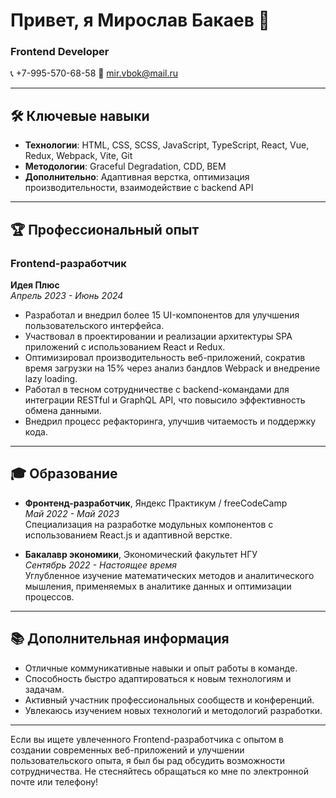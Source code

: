 # Привет, я Мирослав Бакаев 👋

### Frontend Developer

📞 +7-995-570-68-58
📧 [mir.vbok@mail.ru](mailto:mir.vbok@mail.ru)  

---

## 🛠️ Ключевые навыки

- **Технологии**: HTML, CSS, SCSS, JavaScript, TypeScript, React, Vue, Redux, Webpack, Vite, Git
- **Методологии**: Graceful Degradation, CDD, BEM
- **Дополнительно**: Адаптивная верстка, оптимизация производительности, взаимодействие с backend API

---

## 🏆 Профессиональный опыт

### Frontend-разработчик
**Идея Плюс**  
*Апрель 2023 - Июнь 2024*

- Разработал и внедрил более 15 UI-компонентов для улучшения пользовательского интерфейса.
- Участвовал в проектировании и реализации архитектуры SPA приложений с использованием React и Redux.
- Оптимизировал производительность веб-приложений, сократив время загрузки на 15% через анализ бандлов Webpack и внедрение lazy loading.
- Работал в тесном сотрудничестве с backend-командами для интеграции RESTful и GraphQL API, что повысило эффективность обмена данными.
- Внедрил процесс рефакторинга, улучшив читаемость и поддержку кода.

---

## 🎓 Образование

- **Фронтенд-разработчик**, Яндекс Практикум / freeCodeCamp  
  *Май 2022 - Май 2023*  
  Специализация на разработке модульных компонентов с использованием React.js и адаптивной верстке.

- **Бакалавр экономики**, Экономический факультет НГУ  
  *Сентябрь 2022 - Настоящее время*  
  Углубленное изучение математических методов и аналитического мышления, применяемых в аналитике данных и оптимизации процессов.

---

## 📚 Дополнительная информация

- Отличные коммуникативные навыки и опыт работы в команде.
- Способность быстро адаптироваться к новым технологиям и задачам.
- Активный участник профессиональных сообществ и конференций.
- Увлекаюсь изучением новых технологий и методологий разработки.

---

Если вы ищете увлеченного Frontend-разработчика с опытом в создании современных веб-приложений и улучшении пользовательского опыта, я был бы рад обсудить возможности сотрудничества. Не стесняйтесь обращаться ко мне по электронной почте или телефону!

